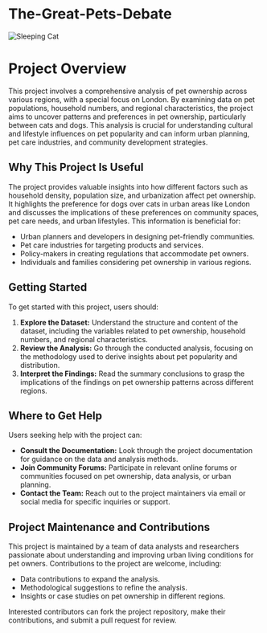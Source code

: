 # The-Great-Pets-Debate
![Sleeping Cat](https://github.com/alisonnanjez/The-Great-Pets-Debate/assets/47715702/156ea821-a7a4-4884-8ca9-c6fae73990bf)
# Project Overview

This project involves a comprehensive analysis of pet ownership across various regions, with a special focus on London. By examining data on pet populations, household numbers, and regional characteristics, the project aims to uncover patterns and preferences in pet ownership, particularly between cats and dogs. This analysis is crucial for understanding cultural and lifestyle influences on pet popularity and can inform urban planning, pet care industries, and community development strategies.

## Why This Project Is Useful

The project provides valuable insights into how different factors such as household density, population size, and urbanization affect pet ownership. It highlights the preference for dogs over cats in urban areas like London and discusses the implications of these preferences on community spaces, pet care needs, and urban lifestyles. This information is beneficial for:

- Urban planners and developers in designing pet-friendly communities.
- Pet care industries for targeting products and services.
- Policy-makers in creating regulations that accommodate pet owners.
- Individuals and families considering pet ownership in various regions.

## Getting Started

To get started with this project, users should:

1. **Explore the Dataset:** Understand the structure and content of the dataset, including the variables related to pet ownership, household numbers, and regional characteristics.
2. **Review the Analysis:** Go through the conducted analysis, focusing on the methodology used to derive insights about pet popularity and distribution.
3. **Interpret the Findings:** Read the summary conclusions to grasp the implications of the findings on pet ownership patterns across different regions.

## Where to Get Help

Users seeking help with the project can:

- **Consult the Documentation:** Look through the project documentation for guidance on the data and analysis methods.
- **Join Community Forums:** Participate in relevant online forums or communities focused on pet ownership, data analysis, or urban planning.
- **Contact the Team:** Reach out to the project maintainers via email or social media for specific inquiries or support.

## Project Maintenance and Contributions

This project is maintained by a team of data analysts and researchers passionate about understanding and improving urban living conditions for pet owners. Contributions to the project are welcome, including:

- Data contributions to expand the analysis.
- Methodological suggestions to refine the analysis.
- Insights or case studies on pet ownership in different regions.

Interested contributors can fork the project repository, make their contributions, and submit a pull request for review.
